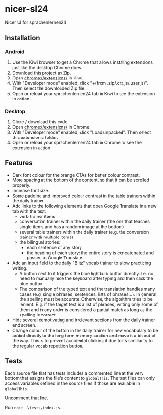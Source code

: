# nicer-sl24

Nicer UI for sprachenlernen24

## Installation

### Android

1. Use the Kiwi browser to get a Chrome that allows installng extensions just like the desktop Chrome does.
2. Download this project as Zip.
3. Open [chrome://extensions/](chrome://extensions/) in Kiwi.
4. With "Developer mode" enabled, click "+(from .zip/.crx.js/.user.js)". Then select the downloaded Zip file.
5. Open or reload your sprachenlernen24 tab in Kiwi to see the extension in action.

### Desktop

1. Clone / download this code.
2. Open [chrome://extensions/](chrome://extensions/) in Chrome.
3. With "Developer mode" enabled, click "Load unpacked". Then select this extension's folder.
4. Open or reload your sprachenlernen24 tab in Chrome to see the extension in action.

## Features

- Dark font colour for the orange CTAs for better colour contrast.
- More spacing at the bottom of the content, so that it can be scrolled properly.
- Increase font size.
- Some padding and improved colour contrast in the table trainers within the daily trainer.
- Add links to the following elements that open Google Translate in a new tab with the text:
  - verb trainer items
  - conversation trainer within the daily trainer (the one that teaches single items and has a random image at the bottom)
  - several table trainers within the daily trainer (e.g. the conversion trainer with multiple items)
  - the bilingual stories:
    - each sentence of any story
    - the heading of each story: the entire story is concatenated and passed to Google Translate.
- Add an input field to the daily "Blitz" vocab trainer to allow practicing writing.
  - A button next to it triggers the blue lightbulb button directly. I.e. no need to manually hide the keyboard after typing and then click the blue button.
  - The comparison of the typed text and the translation handles many cases (e.g. single phrases, sentences, lists of phrases...). In general, the spelling must be accurate. Otherwise, the algorithm tries to be lenient. E.g. if the target text is a list of phrases, writing only some of them and in any order is considered a partial match as long as the spelling is correct.
- Hide several demotivating and irrelevant sections from the daily trainer end screen.
- Change colour of the button in the daily trainer for new vocabulary to be added directly to the long term memory section and move it a bit out of the way. This is to prevent accidental clicking it due to its similiarity to the regular vocab repetition button.

## Tests

Each source file that has tests includes a commented line at the very bottom that assigns the file's content to `globalThis`. The test files can only access variables defined in the source files if those are available in `globalThis`.

Uncomment that line.

Run `node .\tests\index.js`.
